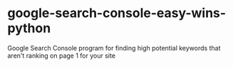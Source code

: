 # google-search-console-easy-wins-python
 Google Search Console program for finding high potential keywords that aren't ranking on page 1 for your site
